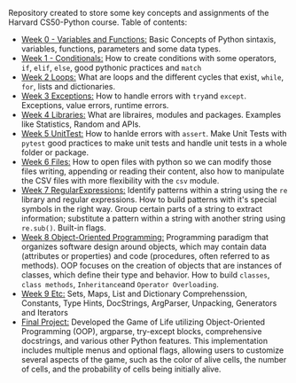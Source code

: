 Repository created to store some key concepts and assignments of the Harvard CS50-Python course. Table of contents:

- [Week 0 - Variables and Functions:](Week%200%20Variables) Basic Concepts of Python sintaxis, variables, functions, parameters and some data types.
- [Week 1 - Conditionals:](Week%201%20Conditionals) How to create conditions with some operators, `if`, `elif`, `else`, good pythonic practices and `match`
- [Week 2 Loops:](Week%202%20Loops) What are loops and the different cycles that exist, `while`, `for`, lists and dictionaries.
- [Week 3 Exceptions:](Week%203%20Exceptions) How to handle errors with `try`and `except`. Exceptions, value errors, runtime errors.
- [Week 4 Libraries:](Week%204%20Libraries) What are libraires, modules and packages. Examples like Statistics, Random and APIs.
- [Week 5 UnitTest:](Week%205%20UnitTest) How to hanlde errors with `assert`. Make Unit Tests with `pytest` good practices to make unit tests and handle unit tests in a whole folder or package.
- [Week 6 Files:](Week%206%20Files) How to open files with python so we can modify those files writing, appending or reading their content, also how to manipulate the CSV files with more flexibility with the `csv` module.
- [Week 7 RegularExpressions:](Week%207%20RegularExpressions) Identify patterns within a string using the `re` library and regular expressions. How to build patterns with it's special symbols in the right way. Group certain parts of a string to extract information; substitute a pattern within a string with another string using `re.sub()`. Built-in flags.
- [Week 8 Object-Oriented Programming:](Week%208%20Object-Oriented%20Programming)  Programming paradigm that organizes software design around objects, which may contain data (attributes or properties) and code (procedures, often referred to as methods). OOP focuses on the creation of objects that are instances of classes, which define their type and behavior. How to build `classes`, `class methods`, `Inheritance`and `Operator Overloading`.
- [Week 9 Etc:](Week%209%20Etc) Sets, Maps, List and Dictionary Comprehenssion, Constants, Type Hints, DocStrings, ArgParser, Unpacking, Generators and Iterators
- [Final Project:](Week%209%20Etc/FinalProject/) Developed the Game of Life utilizing Object-Oriented Programming (OOP), argparse, try-except blocks, comprehensive docstrings, and various other Python features. This implementation includes multiple menus and optional flags, allowing users to customize several aspects of the game, such as the color of alive cells, the number of cells, and the probability of cells being initially alive.